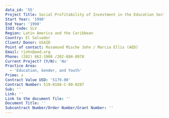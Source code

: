 ```yaml
---
data_id: '55'
Project Title: Social Profitability of Investment in the Education Sector
Start Year: '1990'
End Year: '1990'
ISO3 Code: SLV
Region: Latin America and the Caribbean
Country: El Salvador
Client/ Donor: USAID
Point of contact: Rosamund Mische John / Marcia Ellis (AED)
Email: rjohn@aed.org
Phone: (202) 862-1900 /202-884-8978
Current Project? (Y/N): 'No'
Practice Area:
  - 'Education, Gender, and Youth'
Prime: x
Contract Value USD: '5179.00'
Contract Number: 519-0168-C-00-0287
Sub: ''
Link: ''
Link to the document file: ''
Document Title: ''
Subcontract Number/Order Number/Grant Number: ''
---
```

